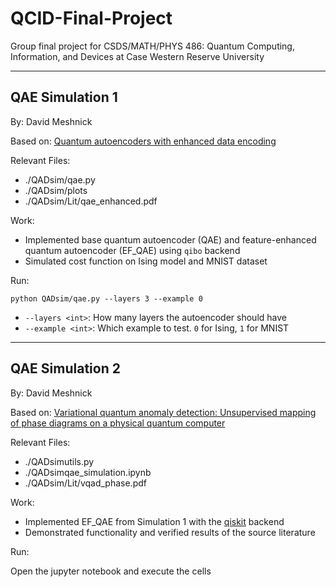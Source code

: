 # QCID-Final-Project
Group final project for CSDS/MATH/PHYS 486: Quantum Computing, Information, and Devices at Case Western Reserve University

-------

## QAE Simulation 1

By: David Meshnick

Based on: [Quantum autoencoders with enhanced data encoding](https://arxiv.org/abs/2010.06599)

Relevant Files:
- ./QADsim/qae.py
- ./QADsim/plots
- ./QADsim/Lit/qae_enhanced.pdf

Work:
- Implemented base quantum autoencoder (QAE) and feature-enhanced quantum autoencoder (EF_QAE) using `qibo` backend
- Simulated cost function on Ising model and MNIST dataset

Run:

`python QADsim/qae.py --layers 3 --example 0`
- `--layers <int>`: How many layers the autoencoder should have
- `--example <int>`: Which example to test. `0` for Ising, `1` for MNIST
-----

## QAE Simulation 2

By: David Meshnick

Based on: [Variational quantum anomaly detection: Unsupervised mapping of phase diagrams on a physical quantum computer](https://journals.aps.org/prresearch/abstract/10.1103/PhysRevResearch.3.043184)

Relevant Files:
- ./QADsimutils.py
- ./QADsimqae_simulation.ipynb
- ./QADsim/Lit/vqad_phase.pdf

Work:
- Implemented EF_QAE from Simulation 1 with the [qiskit](https://qiskit.org/) backend
- Demonstrated functionality and verified results of the source literature

Run:

Open the jupyter notebook and execute the cells
